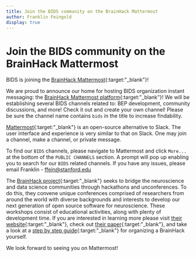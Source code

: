 ```yaml
---
title: Join the BIDS community on the BrainHack Mattermost
author: Franklin Feingold
display: true
---
```


# Join the BIDS community on the BrainHack Mattermost

BIDS is joining the [BrainHack Mattermost](https://mattermost.brainhack.org/){:target:"_blank"}!

<!--more-->

We are proud to announce our home for hosting BIDS organization instant messaging: the [BrainHack Mattermost platform](https://mattermost.brainhack.org/){:target:"_blank"}! We will be establishing several BIDS channels related to: BEP development, community discussions, and more! Check it out and create your own channel! Please be sure the channel name contains `bids` in the title to increase findability.

[Mattermost](https://mattermost.com/){:target:"_blank"} is an open-source alternative to Slack. The user interface and experience is very similar to that on Slack. One may join a channel, make a channel, or private message.

To find our `BIDS` channels, please navigate to Mattermost and click `More...` at the bottom of the `PUBLIC CHANNELS` section. A prompt will pop up enabling you to search for our `BIDS` related channels. If you have any issues, please email Franklin - <ffein@stanford.edu>

The [BrainHack project](https://www.brainhack.org/){:target:"_blank"} seeks to bridge the neuroscience and data science communities through hackathons and unconferences. To do this, they convene unique conferences comprised of researchers from around the world with diverse backgrounds and interests to develop our next generation of open source software for neuroscience. These workshops consist of educational activities, along with plenty of development time. If you are interested in learning more please visit [their website](https://www.brainhack.org/){:target:"_blank"}, check out [their paper](https://academic-oup-com.stanford.idm.oclc.org/gigascience/article/5/1/s13742-016-0121-x/2720978){:target:"_blank"}, and take a look at a [step by step guide](https://thewinnower.com/papers/5577-a-step-by-step-guide-for-organizing-open-collaborative-brainhack-events){:target:"_blank"} for organizing a BrainHack yourself. 

We look forward to seeing you on Mattermost!
